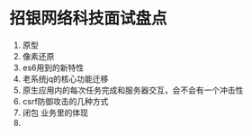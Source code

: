 # 招银网络科技面试盘点
1. 原型
2. 像素还原
3. es6用到的新特性
4. 老系统jq的核心功能迁移
5. 原生应用内的每次任务完成和服务器交互，会不会有一个冲击性
6. csrf防御攻击的几种方式
7. 闭包  业务里的体现
8. 